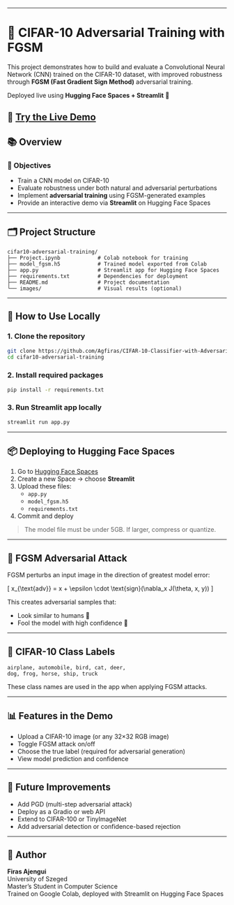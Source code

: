 
---
# 🧠 CIFAR-10 Adversarial Training with FGSM

This project demonstrates how to build and evaluate a Convolutional Neural Network (CNN) trained on the CIFAR-10 dataset, with improved robustness through **FGSM (Fast Gradient Sign Method)** adversarial training.

Deployed live using **Hugging Face Spaces + Streamlit** 🚀

🔗 **[Try the Live Demo](https://huggingface.co/spaces/3llisa/CIFAR-10-Classifier-with-Adversarial-Option)**
---
## 📚 Overview
### 🎯 Objectives

- Train a CNN model on CIFAR-10
- Evaluate robustness under both natural and adversarial perturbations
- Implement **adversarial training** using FGSM-generated examples
- Provide an interactive demo via **Streamlit** on Hugging Face Spaces

---

## 🗂️ Project Structure

```
cifar10-adversarial-training/
├── Project.ipynb            # Colab notebook for training
├── model_fgsm.h5            # Trained model exported from Colab
├── app.py                   # Streamlit app for Hugging Face Spaces
├── requirements.txt         # Dependencies for deployment
├── README.md                # Project documentation
└── images/                  # Visual results (optional)
```

---

## 🚀 How to Use Locally

### 1. Clone the repository

```bash
git clone https://github.com/Agfiras/CIFAR-10-Classifier-with-Adversarial-Option.git
cd cifar10-adversarial-training
```

### 2. Install required packages

```bash
pip install -r requirements.txt
```

### 3. Run Streamlit app locally

```bash
streamlit run app.py
```

---

## 📦 Deploying to Hugging Face Spaces

1. Go to [Hugging Face Spaces](https://huggingface.co/spaces)
2. Create a new Space → choose **Streamlit**
3. Upload these files:
   - `app.py`
   - `model_fgsm.h5`
   - `requirements.txt`
4. Commit and deploy

> The model file must be under 5GB. If larger, compress or quantize.

---

## 🔐 FGSM Adversarial Attack

FGSM perturbs an input image in the direction of greatest model error:

\[
x_{\text{adv}} = x + \epsilon \cdot \text{sign}(\nabla_x J(\theta, x, y))
\]

This creates adversarial samples that:
- Look similar to humans 👀
- Fool the model with high confidence 🤖

---

## 🧠 CIFAR-10 Class Labels

```
airplane, automobile, bird, cat, deer,
dog, frog, horse, ship, truck
```

These class names are used in the app when applying FGSM attacks.

---

## 📊 Features in the Demo

- Upload a CIFAR-10 image (or any 32×32 RGB image)
- Toggle FGSM attack on/off
- Choose the true label (required for adversarial generation)
- View model prediction and confidence

---

## 📌 Future Improvements

- Add PGD (multi-step adversarial attack)
- Deploy as a Gradio or web API
- Extend to CIFAR-100 or TinyImageNet
- Add adversarial detection or confidence-based rejection

---

## 👤 Author

**Firas Ajengui**  
University of Szeged  
Master’s Student in Computer Science  
Trained on Google Colab, deployed with Streamlit on Hugging Face Spaces
